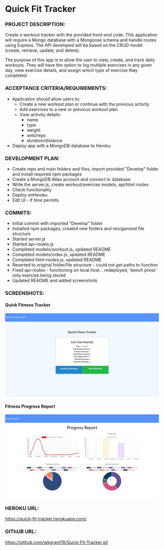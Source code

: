# Quick Fit Tracker

### PROJECT DESCRIPTION:
Create a workout tracker with the provided front-end code. This application will require a Mongo database with a Mongoose schema and handle routes using Express. The API developed will be based on the CRUD model (create, retrieve, update, and delete).


The purpose of this app is to allow the user to view, create, and track daily workouts. They will have the option to log multiple exercises in any given day, view exercise details, and assign which type of exercise they completed.


### ACCEPTANCE CRITERIA/REQUIREMENTS:
* Application should allow users to:
    * Create a new workout plan or continue with the previous activity
    * Add exercises to a new or previous workout plan
    * View activity details:
        - name
        - type
        - weight
        - sets/reps
        - duration/distance
* Deploy app with a MongoDB database to Heroku


### DEVELOPMENT PLAN:
* Create repo and main folders and files, import provided "Develop" folder and install required npm packages
* Create a MongoDB Atlas account and connect to database
* Write the server.js, create workout/exercise models, api/html routes
* Check functionality
* Deploy onHeroku
* Edit UI - if time permits


### COMMITS:
* Initial commit with imported "Develop" folder
* Installed npm packages, created new folders and reorganized file structure
* Started server.js
* Started api-routes.js
* Completed models/workout.js, updated README
* Completed models/index.js, updated README
* Completed html-routes.js, updated README
* Reverted to original folder/file structure - could not get paths to function
* Fixed api-routes - functioning on local host... redeployed, 'bench press' only exercise being stored
* Updated README and added screenshots



### SCREENSHOTS:

#### Quick Fitness Tracker
<img src="./images/quickFitTracker.PNG" alt="quick fitness tracker">

#### Fitness Progress Report
<img src="./images/progressReport.PNG" alt="fitness progress report">


### HEROKU URL:

https://quick-fit-tracker.herokuapp.com/

### GIThUB URL:

https://github.com/wkgrant78/Quick-Fit-Tracker.git
